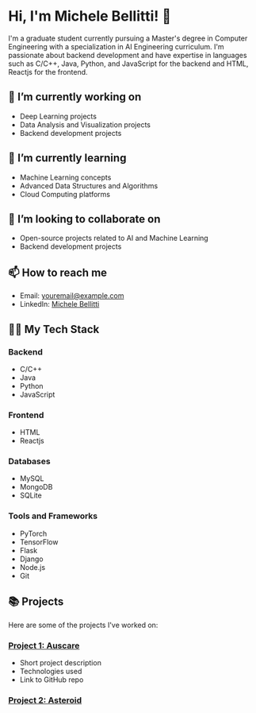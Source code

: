 # Hi, I'm Michele Bellitti! 👋

I'm a graduate student currently pursuing a Master's degree in Computer Engineering with a specialization in AI Engineering curriculum. I'm passionate about backend development and have expertise in languages such as C/C++, Java, Python, and JavaScript for the backend and HTML, Reactjs for the frontend.

## 🔭 I’m currently working on
- Deep Learning projects
- Data Analysis and Visualization projects
- Backend development projects

## 🌱 I’m currently learning
- Machine Learning concepts
- Advanced Data Structures and Algorithms
- Cloud Computing platforms

## 👯 I’m looking to collaborate on
- Open-source projects related to AI and Machine Learning
- Backend development projects

## 📫 How to reach me
- Email: [youremail@example.com](mailto:youremail@example.com)
- LinkedIn: [Michele Bellitti](https://www.linkedin.com/in/michele-bellitti/)

## 🧑‍💻 My Tech Stack
### Backend
- C/C++
- Java
- Python
- JavaScript

### Frontend
- HTML
- Reactjs

### Databases
- MySQL
- MongoDB
- SQLite

### Tools and Frameworks
- PyTorch
- TensorFlow
- Flask
- Django
- Node.js
- Git


## 📚 Projects

Here are some of the projects I've worked on:

### [Project 1: Auscare](https://github.com/michelebellitti/AusCare-IoT)

- Short project description
- Technologies used
- Link to GitHub repo

### [Project 2: Asteroid](https://github.com/michelebellitti/Asteroids_Rivisited)





